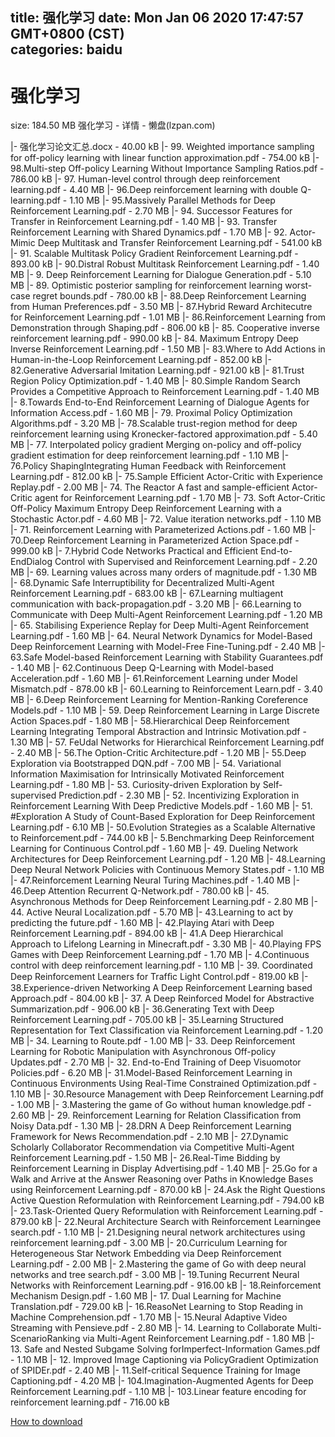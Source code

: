 
title: 强化学习
date: Mon Jan 06 2020 17:47:57 GMT+0800 (CST)    
categories: baidu
---

# 强化学习
size: 184.50 MB
 强化学习 - 详情 - 懒盘(lzpan.com)
 
|- 强化学习论文汇总.docx - 40.00 kB
|- 99. Weighted importance sampling for off-policy learning with linear function approximation.pdf - 754.00 kB
|- 98.Multi-step Off-policy Learning Without Importance Sampling Ratios.pdf - 786.00 kB
|- 97. Human-level control through deep reinforcement learning.pdf - 4.40 MB
|- 96.Deep reinforcement learning with double Q-learning.pdf - 1.10 MB
|- 95.Massively Parallel Methods for Deep Reinforcement Learning.pdf - 2.70 MB
|- 94. Successor Features for Transfer in Reinforcement Learning.pdf - 1.40 MB
|- 93. Transfer Reinforcement Learning with Shared Dynamics.pdf - 1.70 MB
|- 92. Actor-Mimic Deep Multitask and Transfer Reinforcement Learning.pdf - 541.00 kB
|- 91. Scalable Multitask Policy Gradient Reinforcement Learning.pdf - 893.00 kB
|- 90.Distral Robust Multitask Reinforcement Learning.pdf - 1.40 MB
|- 9. Deep Reinforcement Learning for Dialogue Generation.pdf - 5.10 MB
|- 89. Optimistic posterior sampling for reinforcement learning worst-case regret bounds.pdf - 780.00 kB
|- 88.Deep Reinforcement Learning from Human Preferences.pdf - 3.50 MB
|- 87.Hybrid Reward Architecutre for Reinforcement Learning.pdf - 1.01 MB
|- 86.Reinforcement Learning from Demonstration through Shaping.pdf - 806.00 kB
|- 85. Cooperative inverse reinforcement learning.pdf - 990.00 kB
|- 84. Maximum Entropy Deep Inverse Reinforcement Learning.pdf - 1.50 MB
|- 83.Where to Add Actions in Human-in-the-Loop Reinforcement Learning.pdf - 852.00 kB
|- 82.Generative Adversarial Imitation Learning.pdf - 921.00 kB
|- 81.Trust Region Policy Optimization.pdf - 1.40 MB
|- 80.Simple Random Search Provides a Competitive Approach to Reinforcement Learning.pdf - 1.40 MB
|- 8.Towards End-to-End Reinforcement Learning of Dialogue Agents for Information Access.pdf - 1.60 MB
|- 79. Proximal Policy Optimization Algorithms.pdf - 3.20 MB
|- 78.Scalable trust-region method for deep reinforcement learning using Kronecker-factored approximation.pdf - 5.40 MB
|- 77. Interpolated policy gradient Merging on-policy and off-policy gradient estimation for deep reinforcement learning.pdf - 1.10 MB
|- 76.Policy ShapingIntegrating Human Feedback with Reinforcement Learning.pdf - 812.00 kB
|- 75.Sample Efficient Actor-Critic with Experience Replay.pdf - 2.00 MB
|- 74. The Reactor A fast and sample-efficient Actor-Critic agent for Reinforcement Learning.pdf - 1.70 MB
|- 73. Soft Actor-Critic Off-Policy Maximum Entropy Deep Reinforcement Learning with a Stochastic Actor.pdf - 4.60 MB
|- 72. Value iteration networks.pdf - 1.10 MB
|- 71. Reinforcement Learning with Parameterized Actions.pdf - 1.60 MB
|- 70.Deep Reinforcement Learning in Parameterized Action Space.pdf - 999.00 kB
|- 7.Hybrid Code Networks Practical and Efficient End-to-EndDialog Control with Supervised and Reinforcement Learning.pdf - 2.20 MB
|- 69. Learning values across many orders of magnitude.pdf - 1.30 MB
|- 68.Dynamic Safe Interruptibility for Decentralized Multi-Agent Reinforcement Learning.pdf - 683.00 kB
|- 67.Learning multiagent communication with back-propagation.pdf - 3.20 MB
|- 66.Learning to Communicate with Deep Multi-Agent Reinforcement Learning.pdf - 1.20 MB
|- 65. Stabilising Experience Replay for Deep Multi-Agent Reinforcement Learning.pdf - 1.60 MB
|- 64. Neural Network Dynamics for Model-Based Deep Reinforcement Learning with Model-Free Fine-Tuning.pdf - 2.40 MB
|- 63.Safe Model-based Reinforcement Learning with Stability Guarantees.pdf - 1.40 MB
|- 62.Continuous Deep Q-Learning with Model-based Acceleration.pdf - 1.60 MB
|- 61.Reinforcement Learning under Model Mismatch.pdf - 878.00 kB
|- 60.Learning to Reinforcement Learn.pdf - 3.40 MB
|- 6.Deep Reinforcement Learning for Mention-Ranking Coreference Models.pdf - 1.10 MB
|- 59. Deep Reinforcement Learning in Large Discrete Action Spaces.pdf - 1.80 MB
|- 58.Hierarchical Deep Reinforcement Learning Integrating Temporal Abstraction and Intrinsic Motivation.pdf - 1.30 MB
|- 57. FeUdal Networks for Hierarchical Reinforcement Learning.pdf - 2.40 MB
|- 56.The Option-Critic Architecture.pdf - 1.20 MB
|- 55.Deep Exploration via Bootstrapped DQN.pdf - 7.00 MB
|- 54. Variational Information Maximisation for Intrinsically Motivated Reinforcement Learning.pdf - 1.80 MB
|- 53. Curiosity-driven Exploration by Self-supervised Prediction.pdf - 2.30 MB
|- 52. Incentivizing Exploration in Reinforcement Learning With Deep Predictive Models.pdf - 1.60 MB
|- 51. #Exploration A Study of Count-Based Exploration for Deep Reinforcement Learning.pdf - 6.10 MB
|- 50.Evolution Strategies as a Scalable Alternative to Reinforcement.pdf - 744.00 kB
|- 5.Benchmarking Deep Reinforcement Learning for Continuous Control.pdf - 1.60 MB
|- 49. Dueling Network Architectures for Deep Reinforcement Learning.pdf - 1.20 MB
|- 48.Learning Deep Neural Network Policies with Continuous Memory States.pdf - 1.10 MB
|- 47.Reinforcement Learning Neural Turing Machines.pdf - 1.40 MB
|- 46.Deep Attention Recurrent Q-Network.pdf - 780.00 kB
|- 45. Asynchronous Methods for Deep Reinforcement Learning.pdf - 2.80 MB
|- 44. Active Neural Localization.pdf - 5.70 MB
|- 43.Learning to act by predicting the future.pdf - 1.60 MB
|- 42.Playing Atari with Deep Reinforcement Learning.pdf - 894.00 kB
|- 41.A Deep Hierarchical Approach to Lifelong Learning in Minecraft.pdf - 3.30 MB
|- 40.Playing FPS Games with Deep Reinforcement Learning.pdf - 1.70 MB
|- 4.Continuous control with deep reinforcement learning.pdf - 1.10 MB
|- 39. Coordinated Deep Reinforcement Learners for Trafﬁc Light Control.pdf - 819.00 kB
|- 38.Experience-driven Networking A Deep Reinforcement Learning based Approach.pdf - 804.00 kB
|- 37. A Deep Reinforced Model for Abstractive Summarization.pdf - 906.00 kB
|- 36.Generating Text with Deep Reinforcement Learning.pdf - 705.00 kB
|- 35.Learning Structured Representation for Text Classification via Reinforcement Learning.pdf - 1.20 MB
|- 34. Learning to Route.pdf - 1.00 MB
|- 33. Deep Reinforcement Learning for Robotic Manipulation with Asynchronous Off-policy Updates.pdf - 2.70 MB
|- 32. End-to-End Training of Deep Visuomotor Policies.pdf - 6.20 MB
|- 31.Model-Based Reinforcement Learning in Continuous Environments Using Real-Time Constrained Optimization.pdf - 1.10 MB
|- 30.Resource Management with Deep Reinforcement Learning.pdf - 1.00 MB
|- 3.Mastering the game of Go without human knowledge.pdf - 2.60 MB
|- 29. Reinforcement Learning for Relation Classification from Noisy Data.pdf - 1.30 MB
|- 28.DRN A Deep Reinforcement Learning Framework for News Recommendation.pdf - 2.10 MB
|- 27.Dynamic Scholarly Collaborator Recommendation via Competitive Multi-Agent Reinforcement Learning.pdf - 1.50 MB
|- 26.Real-Time Bidding by Reinforcement Learning in Display Advertising.pdf - 1.40 MB
|- 25.Go for a Walk and Arrive at the Answer Reasoning over Paths in Knowledge Bases using Reinforcement Learning.pdf - 870.00 kB
|- 24.Ask the Right Questions Active Question Reformulation with Reinforcement Learning.pdf - 794.00 kB
|- 23.Task-Oriented Query Reformulation with Reinforcement Learning.pdf - 879.00 kB
|- 22.Neural Architecture Search with Reinforcement Learningee search.pdf - 1.10 MB
|- 21.Designing neural network architectures using reinforcement learning.pdf - 3.00 MB
|- 20.Curriculum Learning for Heterogeneous Star Network Embedding via Deep Reinforcement Learning.pdf - 2.00 MB
|- 2.Mastering the game of Go with deep neural networks and tree search.pdf - 3.00 MB
|- 19.Tuning Recurrent Neural Networks with Reinforcement Learning.pdf - 916.00 kB
|- 18.Reinforcement Mechanism Design.pdf - 1.60 MB
|- 17. Dual Learning for Machine Translation.pdf - 729.00 kB
|- 16.ReasoNet Learning to Stop Reading in Machine Comprehension.pdf - 1.70 MB
|- 15.Neural Adaptive Video Streaming with Pensieve.pdf - 2.80 MB
|- 14. Learning to Collaborate Multi-ScenarioRanking via Multi-Agent Reinforcement Learning.pdf - 1.80 MB
|- 13. Safe and Nested Subgame Solving forImperfect-Information Games.pdf - 1.10 MB
|- 12. Improved Image Captioning via PolicyGradient Optimization of SPIDEr.pdf - 2.40 MB
|- 11.Self-critical Sequence Training for Image Captioning.pdf - 4.20 MB
|- 104.Imagination-Augmented Agents for Deep Reinforcement Learning.pdf - 1.10 MB
|- 103.Linear feature encoding for reinforcement learning.pdf - 716.00 kB

[How to download](https://bpcam.bemobtrk.com/go/2ceec3aa-1ca2-46d6-b9ff-aaa5c184517c?jno=4676)